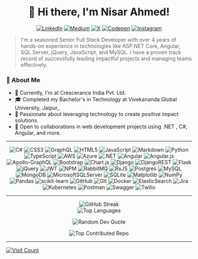 <h1 align="center">👋 Hi there, I'm Nisar Ahmed!</h1>

 <p align="center"> 
<a href="https://linkedin.com/in/mahmednisar"><img src="https://img.shields.io/badge/LinkedIn-%230077B5.svg?logo=linkedin&logoColor=white" alt="LinkedIn"></a>
<a href="https://medium.com/@mahmednisar"><img src="https://img.shields.io/badge/Medium-12100E?logo=medium&logoColor=white" alt="Medium"></a>
<a href="https://x.com/mahmednisar"><img src="https://img.shields.io/badge/X-black.svg?logo=X&logoColor=white" alt="X"></a>
<a href="https://codepen.io/mahmednisar"><img src="https://img.shields.io/badge/Codepen-000000?style=for-the-badge&logo=codepen&logoColor=white" alt="Codepen"></a>
<a href="https://instagram.com/mahmednisar"><img src="https://img.shields.io/badge/Instagram-%23E4405F.svg?logo=Instagram&logoColor=white" alt="Instagram"></a>
 </p>

> I'm a seasoned Senior Full Stack Developer with over 4 years of hands-on experience in technologies like ASP.NET Core, Angular, SQL Server, jQuery, JavaScript, and MySQL. I have a proven track record of successfully leading impactful projects and managing teams effectively.


### 🚀 About Me

- 💼 Currently, I'm at Crescerance India Pvt. Ltd.
- 🎓 Completed my Bachelor's in Technology at Vivekananda Global University, Jaipur,.
- 🌱 Passionate about leveraging technology to create positive impact solutions.
- 🤝 Open to collaborations in web development projects using .NET , C#, Angular, and more.

---



  <p align="center"> 
<img src="https://img.shields.io/badge/c%23-%23239120.svg?style=for-the-badge&logo=csharp&logoColor=white" alt="C#">
<img src="https://img.shields.io/badge/css3-%231572B6.svg?style=for-the-badge&logo=css3&logoColor=white" alt="CSS3">
<img src="https://img.shields.io/badge/-GraphQL-E10098?style=for-the-badge&logo=graphql&logoColor=white" alt="GraphQL">
<img src="https://img.shields.io/badge/html5-%23E34F26.svg?style=for-the-badge&logo=html5&logoColor=white" alt="HTML5">
<img src="https://img.shields.io/badge/javascript-%23323330.svg?style=for-the-badge&logo=javascript&logoColor=%23F7DF1E" alt="JavaScript">
<img src="https://img.shields.io/badge/markdown-%23000000.svg?style=for-the-badge&logo=markdown&logoColor=white" alt="Markdown">
<img src="https://img.shields.io/badge/python-3670A0?style=for-the-badge&logo=python&logoColor=ffdd54" alt="Python">
<img src="https://img.shields.io/badge/typescript-%23007ACC.svg?style=for-the-badge&logo=typescript&logoColor=white" alt="TypeScript">
<img src="https://img.shields.io/badge/AWS-%23FF9900.svg?style=for-the-badge&logo=amazon-aws&logoColor=white" alt="AWS">
<img src="https://img.shields.io/badge/azure-%230072C6.svg?style=for-the-badge&logo=microsoftazure&logoColor=white" alt="Azure">
<img src="https://img.shields.io/badge/.NET-5C2D91?style=for-the-badge&logo=.net&logoColor=white" alt=".NET">
<img src="https://img.shields.io/badge/angular-%23DD0031.svg?style=for-the-badge&logo=angular&logoColor=white" alt="Angular">
<img src="https://img.shields.io/badge/angular.js-%23E23237.svg?style=for-the-badge&logo=angularjs&logoColor=white" alt="Angular.js">
<img src="https://img.shields.io/badge/-ApolloGraphQL-311C87?style=for-the-badge&logo=apollo-graphql" alt="Apollo-GraphQL">
<img src="https://img.shields.io/badge/bootstrap-%238511FA.svg?style=for-the-badge&logo=bootstrap&logoColor=white" alt="Bootstrap">
<img src="https://img.shields.io/badge/chart.js-F5788D.svg?style=for-the-badge&logo=chart.js&logoColor=white" alt="Chart.js">
<img src="https://img.shields.io/badge/django-%23092E20.svg?style=for-the-badge&logo=django&logoColor=white" alt="Django">
<img src="https://img.shields.io/badge/DJANGO-REST-ff1709?style=for-the-badge&logo=django&logoColor=white&color=ff1709&labelColor=gray" alt="DjangoREST">
<img src="https://img.shields.io/badge/flask-%23000.svg?style=for-the-badge&logo=flask&logoColor=white" alt="Flask">
<img src="https://img.shields.io/badge/jquery-%230769AD.svg?style=for-the-badge&logo=jquery&logoColor=white" alt="jQuery">
<img src="https://img.shields.io/badge/JWT-black?style=for-the-badge&logo=JSON%20web%20tokens" alt="JWT">
<img src="https://img.shields.io/badge/NPM-%23CB3837.svg?style=for-the-badge&logo=npm&logoColor=white" alt="NPM">
<img src="https://img.shields.io/badge/rabbitmq-FF6600?style=for-the-badge&logo=rabbitmq&logoColor=white" alt="RabbitMQ">
<img src="https://img.shields.io/badge/rxjs-%23B7178C.svg?style=for-the-badge&logo=reactivex&logoColor=white" alt="RxJS">
<img src="https://img.shields.io/badge/postgres-%23316192.svg?style=for-the-badge&logo=postgresql&logoColor=white" alt="Postgres">
<img src="https://img.shields.io/badge/mysql-4479A1.svg?style=for-the-badge&logo=mysql&logoColor=white" alt="MySQL">
<img src="https://img.shields.io/badge/MongoDB-%234ea94b.svg?style=for-the-badge&logo=mongodb&logoColor=white" alt="MongoDB">
<img src="https://img.shields.io/badge/Microsoft%20SQL%20Server-CC2927?style=for-the-badge&logo=microsoft%20sql%20server&logoColor=white" alt="MicrosoftSQLServer">
<img src="https://img.shields.io/badge/sqlite-%2307405e.svg?style=for-the-badge&logo=sqlite&logoColor=white" alt="SQLite">
<img src="https://img.shields.io/badge/Matplotlib-%23ffffff.svg?style=for-the-badge&logo=Matplotlib&logoColor=black" alt="Matplotlib">
<img src="https://img.shields.io/badge/numpy-%23013243.svg?style=for-the-badge&logo=numpy&logoColor=white" alt="NumPy">
<img src="https://img.shields.io/badge/pandas-%23150458.svg?style=for-the-badge&logo=pandas&logoColor=white" alt="Pandas">
<img src="https://img.shields.io/badge/scikit--learn-%23F7931E.svg?style=for-the-badge&logo=scikit-learn&logoColor=white" alt="scikit-learn">
<img src="https://img.shields.io/badge/github-%23121011.svg?style=for-the-badge&logo=github&logoColor=white" alt="GitHub">
<img src="https://img.shields.io/badge/git-%23F05033.svg?style=for-the-badge&logo=git&logoColor=white" alt="Git">
<img src="https://img.shields.io/badge/docker-%230db7ed.svg?style=for-the-badge&logo=docker&logoColor=white" alt="Docker">
<img src="https://img.shields.io/badge/-ElasticSearch-005571?style=for-the-badge&logo=elasticsearch" alt="ElasticSearch">
<img src="https://img.shields.io/badge/jira-%230A0FFF.svg?style=for-the-badge&logo=jira&logoColor=white" alt="Jira">
<img src="https://img.shields.io/badge/kubernetes-%23326ce5.svg?style=for-the-badge&logo=kubernetes&logoColor=white" alt="Kubernetes">
<img src="https://img.shields.io/badge/Postman-FF6C37?style=for-the-badge&logo=postman&logoColor=white" alt="Postman">
<img src="https://img.shields.io/badge/-Swagger-%23Clojure?style=for-the-badge&logo=swagger&logoColor=white" alt="Swagger">
<img src="https://img.shields.io/badge/Twilio-F22F46?style=for-the-badge&logo=Twilio&logoColor=white" alt="Twilio">
  </p>

   ---
<p align="center"> 
    <img src="https://github-readme-streak-stats.herokuapp.com/?user=mahmednisar&theme=tokyonight&hide_border=false" alt="GitHub Streak"><br/>
    <img src="https://github-readme-stats.vercel.app/api/top-langs/?username=mahmednisar&theme=tokyonight&hide_border=false&include_all_commits=true&count_private=true&layout=compact" alt="Top Languages">
</p>
 
<p align="center"> 
<img src="https://quotes-github-readme.vercel.app/api?type=horizontal&theme=dark" alt="Random Dev Quote">
</p>
 
<p align="center"> 
<img src="https://github-contributor-stats.vercel.app/api?username=mahmednisar&limit=5&theme=dark&combine_all_yearly_contributions=true" alt="Top Contributed Repo">
</p>
<hr>
<div style="width: 100%;">
<a href="https://visitcount.itsvg.in"><img src="https://visitcount.itsvg.in/api?id=mahmednisar&icon=0&color=1" alt="Visit Count"></a>
</div>
